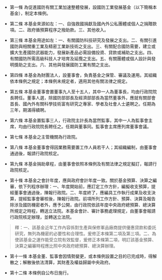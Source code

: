 * 第一條 為促進國防有關工業加速整體發展，設國防工業發展基金（以下簡稱本基金），制定本條例。

* 第二條 本基金來源如左：一、自強救國捐獻及國內外公私團體或個人之捐贈款項。二、政府循預算程序之撥助款。三、其他收入。

* 第三條 本基金用途如左：一、有關國防科技研究及發展之支出。二、有關引進國防與相關重工業及精密工業新技術之支出。三、有關配合國防需要，建立或擴大生產國防武器能力，發展新產品必需設備投資、貸款或補助之支出。四、有關國防所需高級科技人才培育及延攬之支出。五、有關團體或個人設計與發明獎助之支出。六、其他與發展國防工業有關之支出。

* 第四條 本基金為財團法人，設董事會，負責基金之保管、審議及運用。其組織依本條例之規定；本條例未規定者，適用其他有關法律之規定。

* 第五條 本基金董事會置董事九人至十五人，其中一人為董事長，均由行政院院長聘任。董事人選，除國防部部長及經濟部部長為當然董事外，應就有關部會首長、國內外有關科學技術富有研究之專家、學者及社會人士遴聘之。任期為三年，期滿得續聘。

* 第六條 本基金置監事三人，行政院主計長為當然監事，其中一人為監事會主席，均由行政院院長聘任之。任期與董事同。監事會主席應列席董事會議。

* 第七條 本基金之主管機關為行政院。

* 第八條 本基金董事會得因業務需要置工作人員若干人；其組織編制，由董事會通過後，報請行政院核定。

* 第九條 本基金捐助章程，由董事會依照本條例及有關法律之規定擬訂，報請行政院核定。

* 第十條 本基金之會計年度，應與政府會計年度一致。關於基金預算、決算之編審，依下列程序辦理：一、年度開始前，應訂定工作方針，編擬收支預算，提經董事會通過後，陳報行政院。二、年度終了，應編具工作執行成果及收支決算，提經監事會審核後，陳報行政院。前項所列工作方針、預算、決算及報告除涉及國防機密者外，應予公開，由行政院依該年度中央政府總預算、總決算所規定之時程，轉送立法院。本基金會計、審計事務處理規定，由董事會報請行政院核定辦理，並轉送立法院。

> 釋：一、該基金近年工作內容係對生產與保修軍品廠商提供優惠貸款和委託研究，無列為機密的必要性和合理性。爰修正本條第二項及第三項。二、為使該基金之運作能受立院有效監督，爰修正本條第二項，明訂該基金預算、決算之編審時程應比照中央政府總預算、總決算辦理。

* 第十一條 本基金董、監事會因情勢變更，或本條例設置之目的已完成時，得解散之；解散後依法清算，其財產及權益歸屬中央政府。

* 第十二條 本條例自公布日施行。

